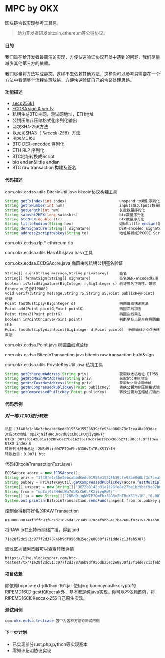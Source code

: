 # MPC by OKX
区块链协议实现参考工具包。

> 助力开发者研发bitcoin,ethereum等公链协议。




#### 目的

我们旨在给开发者最简洁的实现，方便快速验证协议开发中遇到的问题，我们尽量减少其他第三方的依赖。

我们尽量将方法写成静态，这样不去依赖其他方法，这样你可以参考只需要在一个方法中看清整个流程处理脉络，方便快速验证自己的协议处理思路。



#### 功能描述

- [secp256k1](https://en.bitcoin.it/wiki/Secp256k1)
- [ECDSA sign & verify](https://en.bitcoin.it/wiki/ECDSA)
- 私钥生成BTC主网，测试网地址，ETH地址
- 公钥压缩非压缩格式化序列化输出
- 两次SHA-256方法
- 以太坊SHA3（ *Keccak*-*256*）方法
- RipeMD160
- BTC DER-encoded 序列化
- ETH RLP 序列化
- BTC地址转换成Script
- big endian&little endian
- BTC raw transaction 构建及签名



#### 代码描述

com.okx.ecdsa.utils.BitcoinUtil.java    bitcoin协议构建工具

```java
String getTxIndex(int index)						unspend tx索引序列化
String getTxNumber(int num)							inputs或outputs数量序列化
String getLength(int num)							长度数量序列化
String satoshi2HEX(long satoshis)					btc数量序列化
String btc2HEX(double btc)							btc数量序列化
String littleEndian(String hex)						返回little endian(低字节序)
String derSignature(String[] signature)				DER-encoded signature
String address2scriptpubkey(String to)				地址解析成OPCODE Script	
```

com.okx.ecdsa.rlp.*   							ethereum rlp

com.okx.ecdsa.utils.HashUtil.java       hash工具

com.okx.ecdsa.ECDSAcore.java           椭圆曲线私钥公钥签名验证

```
String[] sign(String message,String privateKey)		签名
String[] formatSign(String[] signature)				签名DER-encoded标准
boolean isValidSignature(BigInteger r,BigInteger s)	验证签名正确性，兼容Ethereum,符合BIP0062
void verify(String message,String rS,String sS,Point publicKeyPoint)	验证
Point fastMultiply(BigInteger d)					椭圆曲线快速乘法
Point add(Point pointG,Point pointQ)				椭圆曲线加法
Point times2(Point pointG)							椭圆曲线乘法
boolean inPointOnCurve(Point point)					判断坐标点是否在椭圆曲线上
Point fastMultiplyWithPoint(BigInteger d,Point pointG)	椭圆曲线非G点快速乘法
```

com.okx.ecdsa.Point.java					  椭圆曲线点坐标

com.okx.ecdsa.BitcoinTransaction.java	 bitcoin raw transaction build&sign

com.okx.ecdsa.utils.PrivateKeyUtil.java     私钥工具

```java
String getEthereumAddress(String priv)    			获取以太坊地址 EIP55
String getBtcMainNetAddress(String priv)			获取btc主网地址
String getBtcTestNetAddress(String priv)			获取btc测试网地址
String getUnCompressedPublicKey(Point publicKey)	转换公钥为非压缩格式输出
String getCompressedPublicKey(Point publicKey)		转换公钥为压缩格式输出		
```



#### 代码示例

##### 对一笔UTXO进行转账

```properties
私钥：3f40fe1c86e3ebcabbd6edd01956e15528639cfe93ae060b73c7cea30a003dac
对应btc地址：mpZxj9ifHHoLWo7dU8cCb6LFKXjiyqRwTj
UTXO：3072b8142b91a1028fe8e27be1b29bef9c87b6192c436d6271cd8c3fc8fff3ea
UTXO index:0
转账到比特币地址：2NBd9iigNW7P7QmFhz61G6vZnTRcXS1Ys1H
转账数目：0.0071 btc
```

代码(BitcoinTransactionTest.java)

```java
ECDSAcore acore = new ECDSAcore();
String priv = "3f40fe1c86e3ebcabbd6edd01956e15528639cfe93ae060b73c7cea30a003dac";
String pubkey = PrivateKeyUtil.getCompressedPublicKey(acore.fastMultiply(new BigInteger(priv,16)));
String[] unspent = new String[]{"3072b8142b91a1028fe8e27be1b29bef9c87b6192c436d6271cd8c3fc8fff3ea","0"};
String from = "mpZxj9ifHHoLWo7dU8cCb6LFKXjiyqRwTj";
String[] to = new String[]{"2NBd9iigNW7P7QmFhz61G6vZnTRcXS1Ys1H","0.0071"};
System.out.println(BitcoinTransaction.sendFund(unspent,from,to,pubkey,priv));
```

控制台得到签好名的RAW Transaction

```
0100000001eaf3ffc83f8ccd71626d432c19b6879cef9bb2e17be2e88f02a1912b14b87230000000006a47304402200f6723264b9015d371029da9e00b440af67b920e70bbc8427b68baa4c76a7b15022070a0fd275cf7dac3f337d82d923d400f586257937610a600edb621dbc48aa23001210278f9834dca437a6576e68ef94d01c0c330c09b85f419c84a2c49543c7ae80acfffffffff0170d50a000000000017a914c997da2b67f597cbc6a0512e0768bacc865854628700000000
```

将RAW tx在比特币网络广播，得到txid

```
71e28f2dc513c977f2d3787a6b9df956db25ec2e8830f17f1dde7c13feb53875
```

通过区块链浏览器可以查看转账详情

```http
https://live.blockcypher.com/btc-testnet/tx/71e28f2dc513c977f2d3787a6b9df956db25ec2e8830f17f1dde7c13feb53875
```



#### 项目依赖

除依赖bcprov-ext-jdk15on-161.jar  使用org.bouncycastle.crypto的RIPEMD160Digest和Keccak外，基本都是纯java实现。你可以不依赖该包，将RIPEMD160和Keccak-256自己原生实现。



#### 测试用例

```java
com.okx.ecdsa.testcase 包中为各种方法的测试用例
```



#### 下一步计划

- 已实现部分rust,php,python等实现版本
- 零知识证明协议实现

